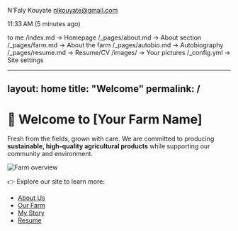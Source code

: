 N'Faly Kouyate <nlkouyate@gmail.com>
	
11:33 AM (5 minutes ago)
	
	
to me
/index.md → Homepage
/_pages/about.md → About section
/_pages/farm.md → About the farm
/_pages/autobio.md → Autobiography
/_pages/resume.md → Resume/CV
/images/ → Your pictures
/_config.yml → Site settings

---
layout: home
title: "Welcome"
permalink: /
---

# 🌾 Welcome to [Your Farm Name]

Fresh from the fields, grown with care.
We are committed to producing **sustainable, high-quality agricultural products** while supporting our community and environment.

![Farm overview](/images/farm-overview.jpg)

👉 Explore our site to learn more:
- [About Us](about)
- [Our Farm](farm)
- [My Story](autobio)
- [Resume](resume) 
